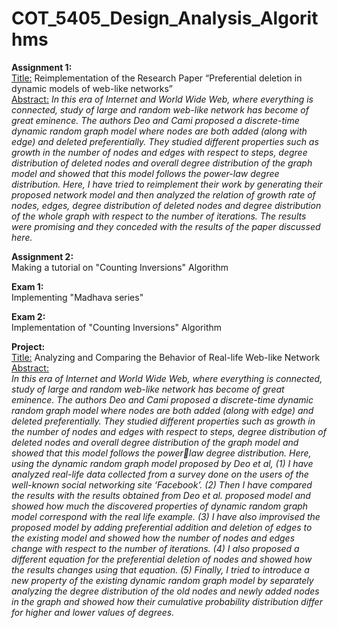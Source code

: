 # COT_5405_Design_Analysis_Algorithms

**Assignment 1:**   
<ins>Title:</ins> Reimplementation of the Research Paper “Preferential deletion in dynamic models of web-like networks”  
<ins>Abstract:</ins> 
*In this era of Internet and World Wide Web, where everything is connected, study of large and random web-like network has become of great eminence. 
The authors Deo and Cami proposed a discrete-time dynamic random graph model where nodes are both added (along with edge) and deleted preferentially. 
They studied different properties such as growth in the number of nodes and edges with respect to steps, degree distribution of deleted nodes and overall 
degree distribution of the graph model and showed that this model follows the power-law degree distribution. Here, I have tried to reimplement their work 
by generating their proposed network model and then analyzed the relation of growth rate of nodes, edges, degree distribution of deleted nodes and degree 
distribution of the whole graph with respect to the number of iterations. The results were promising and they conceded with the results of the paper discussed here.*

**Assignment 2:**  
Making a tutorial on "Counting Inversions" Algorithm

**Exam 1:**  
Implementing "Madhava series"

**Exam 2:**  
Implementation of "Counting Inversions" Algorithm

**Project:**  
<ins>Title:</ins> Analyzing and Comparing the Behavior of Real-life Web-like Network
<ins>Abstract:</ins>  
*In this era of Internet and World Wide Web, where everything is connected, study of large and random web-like network has become of great eminence. The authors Deo and Cami proposed a discrete-time dynamic random graph model where nodes are both added (along with edge) and deleted preferentially. They studied different properties such as growth in the number of nodes and edges with respect to steps, degree distribution of deleted nodes and overall degree distribution of the graph model and showed that this model follows the powerlaw degree distribution. Here, using the dynamic random graph model proposed by Deo et al, (1) I have analyzed real-life data collected from a survey done on the users of the well-known social networking site ‘Facebook’. (2) Then I have compared the results with the results obtained from Deo et al. proposed model and showed how much the discovered properties of dynamic random graph model correspond with the real life example. (3) I have also improvised the proposed model by adding preferential
addition and deletion of edges to the existing model and showed how the number of nodes and edges change with respect to the number of iterations. (4) I also proposed a different equation for the preferential deletion of nodes and showed how the results changes using that equation. (5) Finally, I tried to introduce a new property of the existing dynamic random graph model by separately analyzing the degree distribution of the old nodes and newly added nodes in the graph and showed how their cumulative probability distribution differ for higher and lower values of degrees.*
